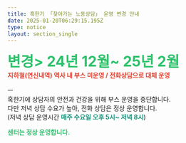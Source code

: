 ```yaml
---
title: 혹한기 「찾아가는 노동상담」 운영 변경 안내
date: 2025-01-20T06:29:15.195Z
type: notice
layout: section_single
---
```

<p><span style="font-size: 24pt; color: #2dc26b;"><strong>변경&gt; 24년 12월~ 25년 2월</strong></span><br /><span style="color: #e03e2d;"><strong>지하철(연신내역) 역사 내 부스 미운영 / <span style="color: #e03e2d;">전화상담으로 대체 운영</span></strong></span></p>
<p>ㅡ<br />혹한기에 상담자의 안전과 건강을 위해 부스 운영을 중단합니다.<br />다만 저녁 상담 수요가 높아, 전화 상담은 정상 운영합니다.<br />(저녁 상담 운영시간 <span style="color: #169179;"><strong>매주 수요일 오후 5시~ 저녁 8시</strong></span>)</p>
<p><span style="color: #2dc26b;"><strong>센터는 정상 운영합니다.</strong></span></p>
<p>&nbsp;</p>